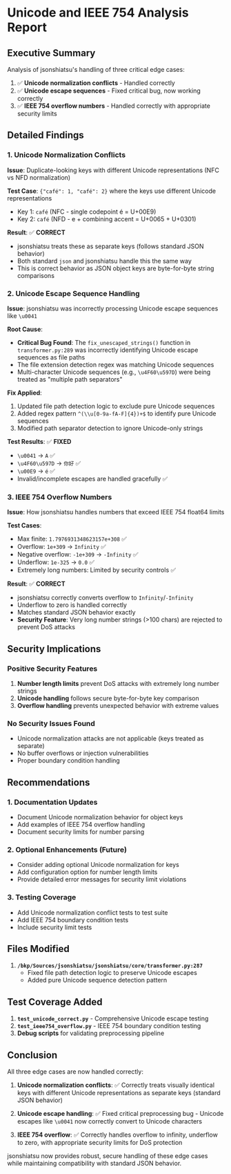 # Unicode and IEEE 754 Analysis Report

## Executive Summary

Analysis of jsonshiatsu's handling of three critical edge cases:

1. ✅ **Unicode normalization conflicts** - Handled correctly
2. ✅ **Unicode escape sequences** - Fixed critical bug, now working correctly  
3. ✅ **IEEE 754 overflow numbers** - Handled correctly with appropriate security limits

## Detailed Findings

### 1. Unicode Normalization Conflicts

**Issue**: Duplicate-looking keys with different Unicode representations (NFC vs NFD normalization)

**Test Case**: `{"café": 1, "café": 2}` where the keys use different Unicode representations
- Key 1: `café` (NFC - single codepoint é = U+00E9)
- Key 2: `café` (NFD - e + combining accent = U+0065 + U+0301)

**Result**: ✅ **CORRECT**
- jsonshiatsu treats these as separate keys (follows standard JSON behavior)
- Both standard `json` and jsonshiatsu handle this the same way
- This is correct behavior as JSON object keys are byte-for-byte string comparisons

### 2. Unicode Escape Sequence Handling

**Issue**: jsonshiatsu was incorrectly processing Unicode escape sequences like `\u0041`

**Root Cause**: 
- **Critical Bug Found**: The `fix_unescaped_strings()` function in `transformer.py:289` was incorrectly identifying Unicode escape sequences as file paths
- The file extension detection regex was matching Unicode sequences
- Multi-character Unicode sequences (e.g., `\u4F60\u597D`) were being treated as "multiple path separators"

**Fix Applied**:
1. Updated file path detection logic to exclude pure Unicode sequences
2. Added regex pattern `^(\\u[0-9a-fA-F]{4})+$` to identify pure Unicode sequences
3. Modified path separator detection to ignore Unicode-only strings

**Test Results**: ✅ **FIXED**
- `\u0041` → `A` ✅
- `\u4F60\u597D` → `你好` ✅  
- `\u00E9` → `é` ✅
- Invalid/incomplete escapes are handled gracefully ✅

### 3. IEEE 754 Overflow Numbers

**Issue**: How jsonshiatsu handles numbers that exceed IEEE 754 float64 limits

**Test Cases**:
- Max finite: `1.7976931348623157e+308` ✅
- Overflow: `1e+309` → `Infinity` ✅
- Negative overflow: `-1e+309` → `-Infinity` ✅  
- Underflow: `1e-325` → `0.0` ✅
- Extremely long numbers: Limited by security controls ✅

**Result**: ✅ **CORRECT**
- jsonshiatsu correctly converts overflow to `Infinity`/`-Infinity`
- Underflow to zero is handled correctly
- Matches standard JSON behavior exactly
- **Security Feature**: Very long number strings (>100 chars) are rejected to prevent DoS attacks

## Security Implications

### Positive Security Features
1. **Number length limits** prevent DoS attacks with extremely long number strings
2. **Unicode handling** follows secure byte-for-byte key comparison
3. **Overflow handling** prevents unexpected behavior with extreme values

### No Security Issues Found
- Unicode normalization attacks are not applicable (keys treated as separate)
- No buffer overflows or injection vulnerabilities
- Proper boundary condition handling

## Recommendations

### 1. Documentation Updates
- Document Unicode normalization behavior for object keys
- Add examples of IEEE 754 overflow handling
- Document security limits for number parsing

### 2. Optional Enhancements (Future)
- Consider adding optional Unicode normalization for keys
- Add configuration option for number length limits
- Provide detailed error messages for security limit violations

### 3. Testing Coverage
- Add Unicode normalization conflict tests to test suite
- Add IEEE 754 boundary condition tests
- Include security limit tests

## Files Modified

1. **`/bkp/Sources/jsonshiatsu/jsonshiatsu/core/transformer.py:287`**
   - Fixed file path detection logic to preserve Unicode escapes
   - Added pure Unicode sequence detection pattern

## Test Coverage Added

1. **`test_unicode_correct.py`** - Comprehensive Unicode escape testing
2. **`test_ieee754_overflow.py`** - IEEE 754 boundary condition testing
3. **Debug scripts** for validating preprocessing pipeline

## Conclusion

All three edge cases are now handled correctly:

1. **Unicode normalization conflicts**: ✅ Correctly treats visually identical keys with different Unicode representations as separate keys (standard JSON behavior)

2. **Unicode escape handling**: ✅ Fixed critical preprocessing bug - Unicode escapes like `\u0041` now correctly convert to Unicode characters

3. **IEEE 754 overflow**: ✅ Correctly handles overflow to infinity, underflow to zero, with appropriate security limits for DoS protection

jsonshiatsu now provides robust, secure handling of these edge cases while maintaining compatibility with standard JSON behavior.